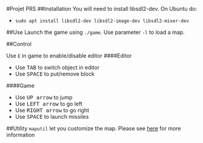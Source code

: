 #Projet PRS
##Installation
You will need to install libsdl2-dev.
On Ubuntu do:
  * `sudo apt install libsdl2-dev libsdl2-image-dev libsdl2-mixer-dev`
  
##Use
Launch the game using `./game`. Use parameter `-l` to load a map.


##Control

Use `E` in game to enable/disable editor
####Editor
  * Use <kbd>TAB</kbd> to switch object in editor
  * Use <kbd>SPACE</kbd> to put/remove block

####Game
  * Use <kbd>UP arrow</kbd> to jump
  * Use <kbd>LEFT arrow</kbd> to go left
  * Use <kbd>RIGHT arrow</kbd> to go right
  * Use <kbd>SPACE</kbd> to launch missiles
  
##Utility
`maputil` let you customize the map. Please see [here](http://dept-info.labri.fr/ENSEIGNEMENT/prs/feuilles-de-td/projet.pdf) for more information
